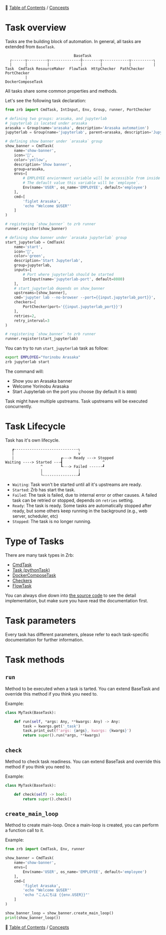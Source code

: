 🔖 [Table of Contents](../../README.md) / [Concepts](../README.md)

# Task overview

Tasks are the building block of automation. In general, all tasks are extended from `BaseTask`.

```
                               BaseTask
  ┌------┬---------┬--------------┼--------┬------------┬----------┐					
  |      |         |              |        |            |          |
Task  CmdTask ResourceMaker  FlowTask  HttpChecker  PathChecker  PortChecker
         |
DockerComposeTask
```

All tasks share some common properties and methods.

Let's see the following task declaration:

```python
from zrb import CmdTask, IntInput, Env, Group, runner, PortChecker

# defining two groups: arasaka, and jupyterlab
# jupyterlab is located under arasaka
arasaka = Group(name='arasaka', description='Arasaka automation')
jupyterlab = Group(name='jupyterlab', parent=arasaka, description='Jupyterlab related tasks')

# defining show banner under `arasaka` group
show_banner = CmdTask(
    name='show-banner',
    icon='🎉',
    color='yellow',
    description='Show banner',
    group=arasaka,
    envs=[
        # EMPLOYEE enviornment variable will be accessible from inside the task as USER.
        # The default value this variable will be `employee`.
        Env(name='USER', os_name='EMPLOYEE', default='employee')
    ],
    cmd=[
        'figlet Arasaka',
        'echo "Welcome $USER"'
    ]
)

# registering `show_banner` to zrb runner
runner.register(show_banner)

# defining show banner under `arasaka jupyterlab` group
start_jupyterlab = CmdTask(
    name='start',
    icon='🧪',
    color='green',
    description='Start Jupyterlab',
    group=jupyterlab,
    inputs=[
        # Port where jupyterlab should be started
        IntInput(name='jupyterlab-port', default=8080)
    ],
    # start_jupyterlab depends on show_banner
    upstreams=[show_banner],
    cmd='jupyter lab --no-browser --port={{input.jupyterlab_port}}',
    checkers=[
        PortChecker(port='{{input.jupyterlab_port}}')
    ],
    retries=2,
    retry_interval=3
)

# registering `show_banner` to zrb runner
runner.register(start_jupyterlab)
```

You can try to run `start_jupyterlab` task as follow:

```bash
export EMPLOYEE="Yorinobu Arasaka"
zrb jupyterlab start
```

The command will:
- Show you an Arasaka banner
- Welcome Yorinobu Arasaka
- Start Jupyterlab on the port you choose (by default it is `8080`)

Task might have multiple upstreams. Task upstreams will be executed concurrently.

# Task Lifecycle

Task has it's own lifecycle.

```
   ┏-----------------------------┐
   |                             v
   |                     ┏---> Ready ---> Stopped
Waiting ----> Started ---┫                  ^	
                ^        ┗---> Failed ------┛
                |                |
                └----------------┛
```

- `Waiting`: Task won't be started until all it's upstreams are ready.
- `Started`: Zrb has start the task.
- `Failed`: The task is failed, due to internal error or other causes. A failed task can be retried or stopped, depends on `retries` setting.
- `Ready`: The task is ready. Some tasks are automatically stopped after ready, but some others keep running in the background (e.g., web server, scheduler, etc)
- `Stopped`: The task is no longer running.

# Type of Tasks

There are many task types in Zrb:

- [CmdTask](cmd-task.md)
- [Task (pythonTask)](python-task.md)
- [DockerComposeTask](docker-compose-task.md)
- [Checkers](checkers.md)
- [FlowTask](flow-task.md)

You can always dive down into [the source code](https://github.com/state-alchemists/zrb/tree/main/src/zrb/task) to see the detail implementation, but make sure you have read the documentation first.

# Task parameters

Every task has different parameters, please refer to each task-specific documentation for further information.


# Task methods

## `run`

Method to be executed when a task is tarted. You can extend BaseTask and override this method if you think you need to.

Example:

```python
class MyTask(BaseTask):

    def run(self, *args: Any, **kwargs: Any) -> Any:
        task = kwargs.get('_task') 
        task.print_out(f'args: {args}, kwargs: {kwargs}')
        return super().run(*args, **kwargs)
```

## `check`

Method to check task readiness. You can extend BaseTask and override this method if you think you need to.

Example:

```python
class MyTask(BaseTask):

    def check(self) -> bool:
        return super().check()
```

## `create_main_loop`

Method to create main-loop. Once a main-loop is created, you can perform a function call to it.

Example:

```python
from zrb import CmdTask, Env, runner

show_banner = CmdTask(
    name='show-banner',
    envs=[
        Env(name='USER', os_name='EMPLOYEE', default='employee')
    ],
    cmd=[
        'figlet Arasaka',
        'echo "Welcome $USER"'
        'echo "こんにちは {{env.USER}}"'
    ]
)

show_banner_loop = show_banner.create_main_loop()
print(show_banner_loop())
```

🔖 [Table of Contents](../../README.md) / [Concepts](../README.md)

